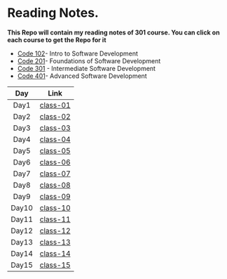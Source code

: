 # Reading Notes.

**This Repo will contain my reading notes of 301 course. You can click on each course to get the Repo for it**

- [Code 102](https://github.com/Maisabdalrazeq/reading-notes)- Intro to Software Development
- [Code 201](https://github.com/Maisabdalrazeq/reading-notes2)- Foundations of Software Development
- [Code 301](https://github.com/Maisabdalrazeq/Reading-Notes301) - Intermediate Software Development
- [Code 401]()- Advanced Software Development


| Day  |                                 Link                               |
| :---: |   :---------------------------------------------------------------: |
| Day1  | [class-01](https://maisabdalrazeq.github.io/Reading-Notes301/class-01) |
| Day2  |  [class-02](https://maisabdalrazeq.github.io/Reading-Notes301/class-02) |
| Day3  | [class-03](https://maisabdalrazeq.github.io/Reading-Notes301/class-03) |
| Day4  |   [class-04](https://maisabdalrazeq.github.io/Reading-Notes301/class-04) |
| Day5  |   [class-05]() |
| Day6  |  [class-06]() |
| Day7  |   [class-07]() |
| Day8  |   [class-08]() |
| Day9  |   [class-09]() |
| Day10 |   [class-10]() |
| Day11 |   [class-11]() |
| Day12 | [class-12]() |
| Day13 |  [class-13]() |
| Day14 |  [class-14]() |
| Day15 |   [class-15]() |
